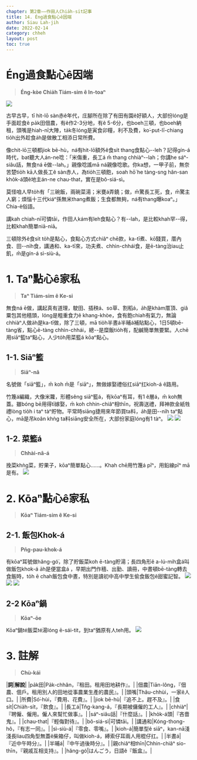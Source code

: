 ```yaml
---
chapter: 第2章——作田人Chia̍h-si̍t記事
title: 14. Éng過食點心ê因端
author: Siau Lah-jih
date: 2022-02-14
category: chheh
layout: post
toc: true
---
```


# Éng過食點心ê因端
> **Éng-kòe Chia̍h Tiám-sim ê In-toaⁿ**

![](../too5/12/12-3-9.碗粿.jpg)

古早古早，tī hit-lō sàn赤ê年代，庄腳所在除了有田有園ê好額人，大部份lóng是手面趁食ê pa̍k田佃農，有ê作2-3分地，有ê 5-6分，也boeh三頓，也boeh納租，頭嘴是hiah-nī大陣，ta̍k冬lóng是寅食卯糧，利不及費，ko͘-put-lī-chiang tio̍h出外趁食a̍h是做散工相添日常所費。

像chit-lō三頓都jiok bē-hù，ná有hit-lō額外ê食si̍t thang食點心--leh？記得gín-á時代，bat聽大人án-ne唸：「米傷重，長工á m̄ thang chhiàⁿ--lah；你講he sáⁿ-siâu話，無食ná ē做--lah。」親像唸謠mā ná親像唸歌。你ka想，一甲子前，無奈苦楚tio̍h kā人做長工ê sàn赤人，為tio̍h三頓飽，soah hō͘ he tàng-sng hân-san kho̍k-á頭ê地主án-ne chau-that，實在是bô-siá-sì。

莫怪咱人早to̍h有「三碗飯，兩碗菜湯；米甕á弄鐃；做，m̄驚長工死，食，m̄驚主人窮；煩惱十三代kiáⁿ孫無米thang煮飯；生食都無夠，ná有thang曝koaⁿ。」Chia-ê俗語。

講kah chiah-nī可憐tāi，作田人kám有leh食點心？有--lah，是比較khah罕--得，比較khah簡單niā-niā。

三頓除外ê食si̍t to̍h是點心，食點心方式chiâⁿ chē款，ka-tī煮、kō͘錢買，厝內食、田--ni̍h食，講通和、ka-tī來，功夫煮、chhìn-chhái食，是ē-tàng治iau止飢，m̄是gín-á sì-siù-á。

# 1. Taⁿ點心ê家私
>**Taⁿ Tiám-sim ê Ke-si**
  
無食ná ē做，講起真有道理，駛田、插秧á、so草、割稻á，a̍h是khàm厝頂、giâ粟包其他穡頭，lóng是粗重食力ê khang-khòe，食有飽chiah有氣力，無論chhiàⁿ人做a̍h是ka-tī做，除了三頓，mā tio̍h半晝á半晡á補貼點心，1日5頓bē-tàng省，點心ē-tàng chhìn-chhái，總--是糜飯tio̍h有，配鹹簡單無要緊。人chē用siāⁿ籃taⁿ點心，人少to̍h用菜籃á kōaⁿ點心。

## 1-1. Siāⁿ籃
>**Siāⁿ-nâ**
  
名號做「siāⁿ籃」，m̄ koh m̄是「siāⁿ」，無做嫁娶禮俗扛siāⁿ扛kioh-á ê路用。

竹篾á編織，大像米籮，形體sêng siāⁿ籃á，有kōaⁿ有耳，有1 ê層á，m̄ koh無蓋。雖bóng bē用得tī嫁娶，m̄ koh chhin-chiâⁿ相thīn，祝壽送禮，拜神款金紙牲禮lòng tio̍h i taⁿ tàⁿ貯物。平常時siāng捷用來年節買ta料，a̍h是田--ni̍h taⁿ點心，mā是吊koân khǹg ta料siāng安全所在，大部份家庭lóng有1 tàⁿ。
![](../too5/12/12-1-1.盛籃.jpg)
![](../too5/12/12-1-2.擔點心.jpg)

## 1-2. 菜籃á
>**Chhài-nâ-á**

挽菜khǹg菜，貯果子，kōaⁿ簡單點心‥‥‥。Khah chē用竹篾á pīⁿ，用鉛線pīⁿ mā是有。
![](../too5/12/12-1-3.平擔.jpg)

# 2. Kōaⁿ點心ê家私
>**Kōaⁿ Tiám-sim ê Ke-si**

## 2-1. 飯包Khok-á
>**Pn̄g-pau-khok-á**
  
有kōaⁿ耳號做hăng-gó͘，除了貯飯菜koh ē-tàng貯湯；長四角形ê a-lú-mih盒á叫做飯包khok-á a̍h是便當盒á ，早期出門作穡、出勤、讀冊，中晝頓bē-tàng轉去食飯時，to̍h ē chah飯包食中晝，特別是讀初中高中學生偷食飯包ê甜蜜記智。
![](../too5/12/12-1-4.飯包觳仔.jpg)
![](../too5/12/12-1-5.飯包觳仔.jpg)
![](../too5/12/12-1-6.飯包觳仔.jpg)

## 2-2 Kōaⁿ鍋
>**Kōaⁿ-ōe**

Kōaⁿ鍋té飯菜té湯lóng ē-sái-tit，到taⁿ猶原有人teh用。
![](../too5/12/12-1-7.捾鍋黃文本.jpg)

# 3. 註解
> **Chù-kái**

|**詞**|**解說**|
|pa̍k田|Pa̍k-chhân，『租田。租用田地耕作』。|
|佃農|Tiān-lông，『佃農、佃戶。租用別人的田地從事農業生產的農民』。|
|頭嘴|Thâu-chhùi，一家ê人口。|
|所費|Só͘-hùi，『費用、花費』。|
|jiok bē-hù|『追不上。趕不及』。|
|食si̍t|Chia̍h-si̍t，『飲食』。|
|長工á|Tn̂g-kang-á，『長期被傭僱的工人』。|
|chhiàⁿ|『聘僱、僱用。僱人來幫忙做事』。|
|sáⁿ-siâu話|『什麼話』。|
|kho̍k-á頭|『吝嗇鬼』。|
|chau-that|『輕侮對待』。|
|bô-siá-sì|可憐tāi。|
|講通和|Kóng-thong-hô，『有志一同』。|
|sì-siù-á|『零食、零嘴』。|
|kioh-á|簡單型ê siāⁿ，kan-nā淺淺長liau四角型無蓋ê柴箱仔，叫做kioh-á，縛索仔耳兩人用棍仔扛。|
|半晝á|『近中午時分』。|
|半晡á|『中午過後時分』。|
|親chiâⁿ相thīn|Chhin-chiâⁿ sio-thīn，『親戚互相支持』。|
|hăng-gó͘|はんごう，日語ê『飯盒』。|
